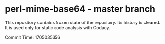 # perl-mime-base64 - master branch

This repository contains frozen state of the repository.
Its history is cleared. It is used only for static code
analysis with Codacy.

Commit Time: 1705035356